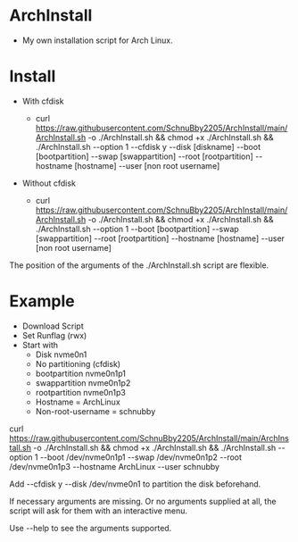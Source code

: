# ArchInstall
-  My own installation script for Arch Linux.

# Install
- With cfdisk
  - curl https://raw.githubusercontent.com/SchnuBby2205/ArchInstall/main/ArchInstall.sh -o ./ArchInstall.sh && chmod +x ./ArchInstall.sh && ./ArchInstall.sh --option 1 --cfdisk y --disk [diskname] --boot [bootpartition] --swap [swappartition] --root [rootpartition] --hostname [hostname] --user [non root username]
    
- Without cfdisk
  - curl https://raw.githubusercontent.com/SchnuBby2205/ArchInstall/main/ArchInstall.sh -o ./ArchInstall.sh && chmod +x ./ArchInstall.sh && ./ArchInstall.sh --option 1 --boot [bootpartition] --swap [swappartition] --root [rootpartition] --hostname [hostname] --user [non root username]

The position of the arguments of the ./ArchInstall.sh script are flexible.

# Example
- Download Script
- Set Runflag (rwx) 
- Start with
  - Disk nvme0n1
  - No partitioning (cfdisk)
  - bootpartition nvme0n1p1
  - swappartition nvme0n1p2
  - rootpartition nvme0n1p3
  - Hostname = ArchLinux
  - Non-root-username = schnubby

curl https://raw.githubusercontent.com/SchnuBby2205/ArchInstall/main/ArchInstall.sh -o ./ArchInstall.sh && chmod +x ./ArchInstall.sh && ./ArchInstall.sh --option 1 --boot /dev/nvme0n1p1 --swap /dev/nvme0n1p2 --root /dev/nvme0n1p3 --hostname ArchLinux --user schnubby

Add --cfdisk y --disk /dev/nvme0n1 to partition the disk beforehand.

If necessary arguments are missing. Or no arguments supplied at all, the script will ask for them with an interactive menu.

Use --help to see the arguments supported.
